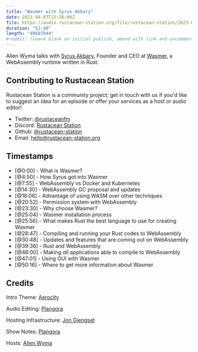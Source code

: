 ```yaml
---
title: "Wasmer with Syrus Akbary"
date: 2023-04-07T15:56:00Z
file: https://audio.rustacean-station.org/file/rustacean-station/2023-04-07-syrus-akbary.mp3
duration: "51:40"
length: "49607044"
#reddit: (leave blank on initial publish, amend with link and uncomment this line after Reddit thread has been posted)
---
```


Allen Wyma talks with [Syrus Akbary](https://syrusakbary.com/), Founder and CEO at [Wasmer](https://wasmer.io/), a WebAssembly runtime written in Rust.

## Contributing to Rustacean Station

Rustacean Station is a community project; get in touch with us if you'd like to suggest an idea for an episode or offer your services as a host or audio editor!

- Twitter: [@rustaceanfm](https://twitter.com/rustaceanfm)
- Discord: [Rustacean Station](https://discord.gg/cHc3Gyc)
- Github: [@rustacean-station](https://github.com/rustacean-station/)
- Email: [hello@rustacean-station.org](mailto:hello@rustacean-station.org)

## Timestamps

- [@0:00] - What is Wasmer?
- [@4:50] - How Syrus got into Wasmer
- [@7:55] - WebAssembly vs Docker and Kubernetes
- [@14:30] - WebAssembly GC proposal and updates
- [@18:06] - Advantage of using WASM over other techniques
- [@20:52] - Permission system with WebAssembly
- [@23:30] - Why choose Wasmer?
- [@25:04] - Wasmer installation process
- [@25:56] - What makes Rust the best language to use for creating Wasmer
- [@28:47] - Compiling and running your Rust codes to WebAssembly
- [@30:48] - Updates and features that are coming out on WebAssembly
- [@39:36] - Rust and WebAssembly
- [@46:00] - Making *all* applications able to compile to WebAssembly
- [@47:01] - Using GUI with Wasmer
- [@50:16] - Where to get more information about Wasmer

## Credits

Intro Theme: [Aerocity](https://twitter.com/AerocityMusic)

Audio Editing: [Plangora](https://twitter.com/plangora)

Hosting Infrastructure: [Jon Gjengset](https://twitter.com/jonhoo/)

Show Notes: [Plangora](https://twitter.com/plangora)

Hosts: [Allen Wyma](https://twitter.com/allenwyma)
